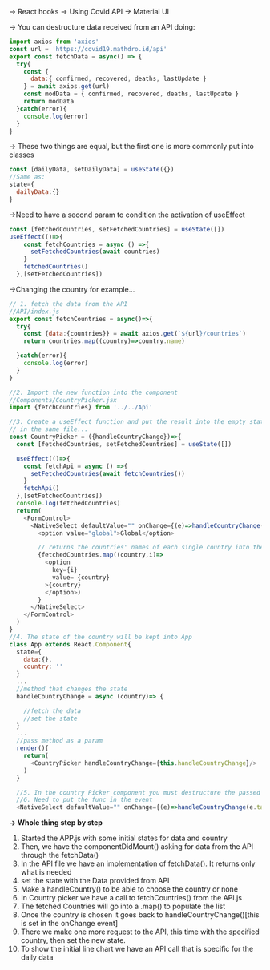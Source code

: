 -> React hooks
-> Using Covid API
-> Material UI

-> You can destructure data received from an API doing: 
```javascript 
import axios from 'axios'
const url = 'https://covid19.mathdro.id/api'
export const fetchData = async() => {
  try{
    const { 
      data:{ confirmed, recovered, deaths, lastUpdate }
    } = await axios.get(url)
    const modData = { confirmed, recovered, deaths, lastUpdate }
    return modData
  }catch(error){
    console.log(error)
  }
}
```

-> These two things are equal, but the first one is more
commonly put into classes
```javascript
const [dailyData, setDailyData] = useState({})
//Same as:
state={
  dailyData:{}
}
```

->Need to have a second param to condition the activation of useEffect
```javascript
const [fetchedCountries, setFetchedCountries] = useState([])
useEffect(()=>{
    const fetchCountries = async () =>{
      setFetchedCountries(await countries)
    }
    fetchedCountries()
  },[setFetchedCountries])
```

->Changing the country for example...
```javascript
// 1. fetch the data from the API 
//API/index.js
export const fetchCountries = async()=>{
  try{
    const {data:{countries}} = await axios.get(`${url}/countries`)
    return countries.map((country)=>country.name)

  }catch(error){
    console.log(error)
  }
}

//2. Import the new function into the component
//Components/CountryPicker.jsx
import {fetchCountries} from '../../Api'

//3. Create a useEffect function and put the result into the empty state
// in the same file... 
const CountryPicker = ({handleCountryChange})=>{
  const [fetchedCountries, setFetchedCountries] = useState([])

  useEffect(()=>{
    const fetchApi = async () =>{
      setFetchedCountries(await fetchCountries())
    }
    fetchApi()
  },[setFetchedCountries])
  console.log(fetchedCountries)
  return(
    <FormControl>
      <NativeSelect defaultValue="" onChange={(e)=>handleCountryChange(e.target.value)}>
        <option value="global">Global</option>

        // returns the countries' names of each single country into the list. Key is super important! i is an index you can pass to the function //
        {fetchedCountries.map((country,i)=>
          <option 
            key={i} 
            value= {country}
          >{country}
          </option>)
        }
      </NativeSelect>
    </FormControl>
  )
}
//4. The state of the country will be kept into App
class App extends React.Component{
  state={
    data:{},
    country: ''
  }
  ...
  //method that changes the state
  handleCountryChange = async (country)=> {

    //fetch the data 
    //set the state
  }
  ...
  //pass method as a param
  render(){
    return(
      <CountryPicker handleCountryChange={this.handleCountryChange}/>
    )
  }

  //5. In the country Picker component you must destructure the passed function using {}
  //6. Need to put the func in the event 
  <NativeSelect defaultValue="" onChange={(e)=>handleCountryChange(e.target.value)}>
 ```

**-> Whole thing step by step**
1. Started the APP.js with some initial states for data and country 
2. Then, we have the componentDidMount() asking for data from the API through the fetchData()
3. In the API file we have an implementation of fetchData(). It returns only what is needed
4. set the state with the Data provided from API
5. Make a handleCountry() to be able to choose the country or none
6. In Country picker we have a call to fetchCountries() from the API.js
7. The fetched Countries will go into a .map() to populate the list
8. Once the country is chosen it goes back to handleCountryChange()[this is set in the onChange event]
9. There we make one more request to the API, this time with the specified country, then set the new state.
10. To show the initial line chart we have an API call that is specific for the daily data 


